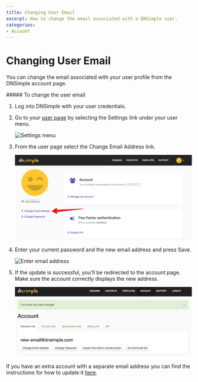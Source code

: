 ```yaml
---
title: Changing User Email
excerpt: How to change the email associated with a DNSimple user.
categories:
- Account
---
```


# Changing User Email

You can change the email associated with your user profile from the DNSimple account page.

<div class="section-steps" markdown="1">
##### To change the user email

1.  Log into DNSimple with your user credentials.
1.  Go to your [user page](https://dnsimple.com/user) by selecting the <label>Settings</label> link under your user menu.

    ![Settings menu](/files/access-user-settings.jpg)

1.  From the user page select the <label>Change Email Address</label> link.

    ![Email link](/files/user-email.png)

1.  Enter your current password and the new email address and press <label>Save</label>.

    ![Enter email address](/files/account-change-email-2.png)

1.  If the update is successful, you'll be redirected to the account page. Make sure the account correctly displays the new address.

    ![Check email address](/files/account-change-email-3.jpg)

</div>

If you have an extra account with a separate email address you can find the instructions for how to update it [here](/articles/changing-account-email/).
